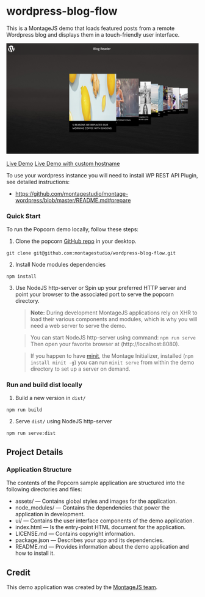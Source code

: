 # wordpress-blog-flow

This is a MontageJS demo that loads featured posts from a remote Wordpress blog and displays them in a touch-friendly user interface.

![Screenshot](assets/images/screenshot.png)

[Live Demo](http://montagestudio.github.io/wordpress-blog-flow/)
[Live Demo with custom hostname](http://montagestudio.github.io/wordpress-blog-flow/?hostname=aaronrutley.com)

To use your wordpress instance you will need to install WP REST API Plugin, see detailed instructions:
- https://github.com/montagestudio/montage-wordpress/blob/master/README.md#prepare

### Quick Start

To run the Popcorn demo locally, follow these steps:

1. Clone the popcorn [GitHub repo](https://github.com/montagestudio/wordpress-blog-flow) in your desktop.
```
git clone git@github.com:montagestudio/wordpress-blog-flow.git
```

2. Install Node modules dependencies
```
npm install
```

3. Use NodeJS http-server or Spin up your preferred HTTP server and point your browser to the associated port to serve the popcorn directory.

    >**Note:** During development MontageJS applications rely on XHR to load their various components and modules,
    which is why you will need a web server to serve the demo.

    > You can start NodeJS http-server using command: `npm run serve`
    Then open your favorite browser at (http://localhost:8080).

    > If you happen to have [minit](https://github.com/montagejs/minit), the Montage Initializer, installed 
    (`npm install minit -g`) you can run `minit serve` from within the demo directory to set up a server on demand.


### Run and build dist locally 

1. Build a new version in `dist/`
```
npm run build
```

2. Serve `dist/` using NodeJS http-server
```
npm run serve:dist
```

## Project Details

### Application Structure

The contents of the Popcorn sample application are structured into the following directories and files:

* assets/ — Contains global styles and images for the application.
* node_modules/ — Contains the dependencies that power the application in development.
* ui/ — Contains the user interface components of the demo application.
* index.html — Is the entry-point HTML document for the application.
* LICENSE.md — Contains copyright information.
* package.json — Describes your app and its dependencies.
* README.md — Provides information about the demo application and how to install it.

## Credit

This demo application was created by the [MontageJS team](http://montagejs.org).


